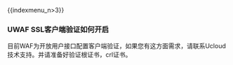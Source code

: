 {{indexmenu_n>3}}

### UWAF SSL客户端验证如何开启

目前WAF为开放用户接口配置客户端验证，如果您有这方面需求，请联系Ucloud技术支持。并请准备好验证根证书，crl证书。
